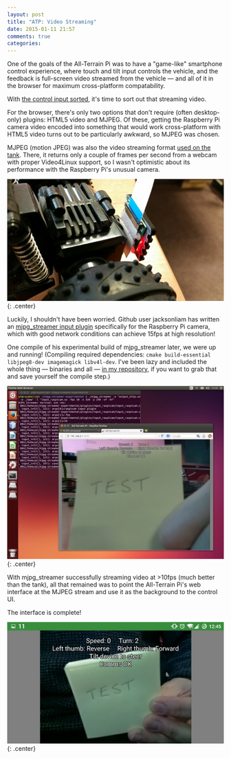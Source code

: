 ```yaml
---
layout: post
title: "ATP: Video Streaming"
date: 2015-01-11 21:57
comments: true
categories:
---
```


One of the goals of the All-Terrain Pi was to have a "game-like" smartphone control experience, where touch and tilt input controls the vehicle, and the feedback is full-screen video streamed from the vehicle &mdash; and all of it in the browser for maximum cross-platform compatability.

With [the control input sorted](../atp-smartphone-control), it's time to sort out that streaming video.

For the browser, there's only two options that don't require (often desktop-only) plugins: HTML5 video and MJPEG. Of these, getting the Raspberry Pi camera video encoded into something that would work cross-platform with HTML5 video turns out to be particularly awkward, so MJPEG was chosen.

MJPEG (motion JPEG) was also the video streaming format [used on the tank](http://robots.ianrenton.com/day-14-video-streaming/). There, it returns only a couple of frames per second from a webcam with proper Video4Linux support, so I wasn't optimistic about its performance with the Raspberry Pi's unusual camera.

![Raspberry Pi camera powered on](/hardware/atp/47.jpg){: .center}

Luckily, I shouldn't have been worried. Github user jacksonliam has written an [mjpg_streamer input plugin](https://github.com/jacksonliam/mjpg-streamer) specifically for the Raspberry Pi camera, which with good network conditions can achieve 15fps at high resolution!

One compile of his experimental build of mjpg_streamer later, we were up and running! (Compiling required dependencies: `cmake build-essential libjpeg8-dev imagemagick libv4l-dev`. I've been lazy and included the whole thing &mdash; binaries and all &mdash; [in my repository](https://github.com/ianrenton/All-Terrain-Pi/tree/master/home/pi/mjpg-streamer-experimental), if you want to grab that and save yourself the compile step.)

![mjpg_streamer display on desktop computer](/hardware/atp/48.jpg){: .center}

With mjpg_streamer successfully streaming video at >10fps (much better than the tank), all that remained was to point the All-Terrain Pi's web interface at the MJPEG stream and use it as the background to the control UI.

The interface is complete!

![mjpg_streamer display on smartphone](/hardware/atp/49.jpg){: .center}
